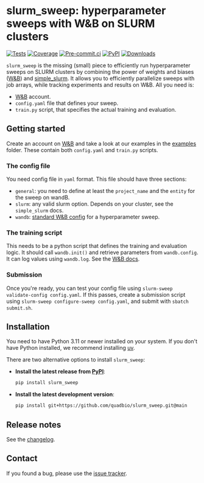 # slurm_sweep: hyperparameter sweeps with W&B on SLURM clusters

[![Tests][badge-tests]][tests]
[![Coverage][badge-coverage]][coverage]
[![Pre-commit.ci][badge-pre-commit]][pre-commit]
[![PyPI][badge-pypi]][pypi]
[![Downloads][badge-downloads]][downloads]

[badge-tests]: https://github.com/quadbio/slurm_sweep/actions/workflows/test.yaml/badge.svg
[badge-coverage]: https://codecov.io/gh/quadbio/slurm_sweep/branch/main/graph/badge.svg
[badge-pre-commit]: https://results.pre-commit.ci/badge/github/quadbio/slurm_sweep/main.svg
[badge-pypi]: https://img.shields.io/pypi/v/slurm_sweep.svg
[badge-downloads]: https://static.pepy.tech/badge/slurm-sweep


`slurm_sweep` is the missing (small) piece to efficiently run hyperparameter sweeps on SLURM clusters by combining the power of weights and biases ([W&B][]) and [simple_slurm][]. It allows you to efficiently parallelize sweeps with job arrays, while tracking experiments and results on W&B. All you need is:

- [W&B][] account.
- `config.yaml` file that defines your sweep.
- `train.py` script, that specifies the actual training and evaluation.

## Getting started

Create an account on [W&B][] and take a look at our examples in the [examples][] folder. These contain both `config.yaml` and `train.py` scripts.

### The config file
You need config file in `yaml` format. This file should have three sections:
- `general`: you need to define at least the `project_name` and the `entity` for the sweep on wandB.
- `slurm`: any valid slurm option. Depends on your cluster, see the `simple_slurm` docs.
- `wandb`: [standard W&B config](https://docs.wandb.ai/guides/sweeps/define-sweep-configuration/) for a hyperparameter sweep.

### The training script
This needs to be a python script that defines the training and evaluation logic. It should call `wandb.init()` and retrieve parameters from `wandb.config`. It can log values using `wandb.log`. See the [W&B docs](https://docs.wandb.ai/guides/sweeps/).

### Submission
Once you're ready, you can test your config file using `slurm-sweep validate-config config.yaml`. If this passes, create a submission script using `slurm-sweep configure-sweep config.yaml`, and submit with `sbatch submit.sh`.

## Installation

You need to have Python 3.11 or newer installed on your system.
If you don't have Python installed, we recommend installing [uv][].

There are two alternative options to install `slurm_sweep`:

- **Install the latest release from [PyPI][]**:

  ```bash
  pip install slurm_sweep
  ```

- **Install the latest development version**:

  ```bash
  pip install git+https://github.com/quadbio/slurm_sweep.git@main
  ```

## Release notes

See the [changelog][].

## Contact
If you found a bug, please use the [issue tracker][].


[examples]: https://github.com/quadbio/slurm_sweep/tree/main/examples
[uv]: https://github.com/astral-sh/uv
[scverse discourse]: https://discourse.scverse.org/
[issue tracker]: https://github.com/quadbio/slurm_sweep/issues
[tests]: https://github.com/quadbio/slurm_sweep/actions/workflows/test.yaml
[changelog]: https://github.com/quadbio/slurm_sweep/blob/main/CHANGELOG.md
[pypi]: https://pypi.org/project/slurm_sweep
[simple_slurm]: https://github.com/amq92/simple_slurm
[W&B]:  https://wandb.ai/site/
[coverage]: https://codecov.io/gh/quadbio/slurm_sweep
[pre-commit]: https://results.pre-commit.ci/latest/github/quadbio/slurm_sweep/main
[pypi]: https://pypi.org/project/slurm_sweep/
[downloads]: https://pepy.tech/project/slurm-sweep
